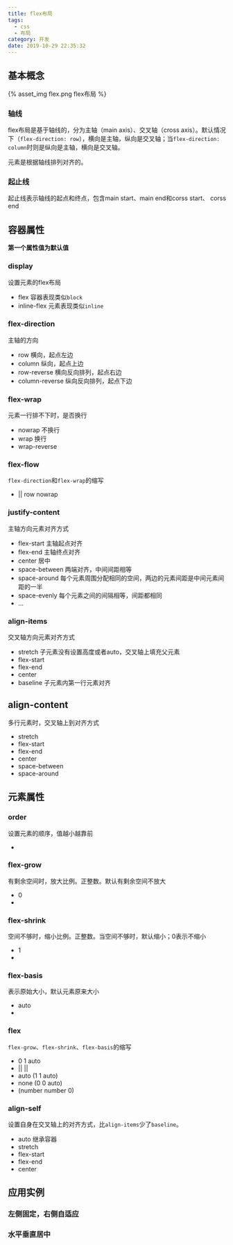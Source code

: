 ```yaml
---
title: flex布局
tags:
  - css
  - 布局
category: 开发
date: 2019-10-29 22:35:32
---
```



## 基本概念

{% asset_img flex.png flex布局 %}

<!-- more -->

### 轴线
flex布局是基于轴线的，分为主轴（main axis）、交叉轴（cross axis）。默认情况下（`flex-direction: row`），横向是主轴，纵向是交叉轴；当`flex-direction: column`时则是纵向是主轴，横向是交叉轴。

元素是根据轴线排列对齐的。


### 起止线
起止线表示轴线的起点和终点，包含main start、main end和corss start、 corss end

## 容器属性
**第一个属性值为默认值**
### display
设置元素的flex布局
* flex 容器表现类似`block`
* inline-flex 元素表现类似`inline`

### flex-direction
主轴的方向
* row 横向，起点左边
* column 纵向，起点上边
* row-reverse 横向反向排列，起点右边
* column-reverse 纵向反向排列，起点下边

<script async src="//jsfiddle.net/littlebaozi/r3pod489/embed/html,css,result/"></script>

### flex-wrap
元素一行排不下时，是否换行
* nowrap 不换行
* wrap 换行
* wrap-reverse

<script async src="//jsfiddle.net/littlebaozi/wk21hpq5/embed/html,css,result/"></script>

### flex-flow
`flex-direction`和`flex-wrap`的缩写
*  <flex-direction> || <flex-wrap> row nowrap

### justify-content
主轴方向元素对齐方式
* flex-start 主轴起点对齐
* flex-end 主轴终点对齐
* center 居中
* space-between 两端对齐，中间间距相等
* space-around 每个元素周围分配相同的空间，两边的元素间距是中间元素间距的一半
* space-evenly 每个元素之间的间隔相等，间距都相同
* ...

<script async src="//jsfiddle.net/littlebaozi/z210nsLg/embed/html,css,result/"></script>

### align-items
交叉轴方向元素对齐方式
* stretch 子元素没有设置高度或者auto，交叉轴上填充父元素
* flex-start
* flex-end
* center
* baseline 子元素内第一行元素对齐

## align-content
多行元素时，交叉轴上到对齐方式
* stretch
* flex-start
* flex-end
* center
* space-between
* space-around


## 元素属性
### order
设置元素的顺序，值越小越靠前
* <number>

### flex-grow
有剩余空间时，放大比例。正整数。默认有剩余空间不放大
* 0
* <number>

### flex-shrink
空间不够时，缩小比例。正整数。当空间不够时，默认缩小；0表示不缩小
* 1
* <number>

### flex-basis
表示原始大小，默认元素原来大小
* auto
* <length>

### flex
`flex-grow`、`flex-shrink`、`flex-basis`的缩写
* 0 1 auto
* <flex-grow> || <flex-shrink> || <flex-basis>
* auto (1 1 auto) 
* none (0 0 auto)
* <number>(number number 0)

### align-self
设置自身在交叉轴上的对齐方式，比`align-items`少了`baseline`。
* auto 继承容器
* stretch
* flex-start
* flex-end
* center

## 应用实例
### 左侧固定，右侧自适应
<script async src="//jsfiddle.net/littlebaozi/qoty3gs2/embed/html,css,result/"></script>

### 水平垂直居中
<script async src="//jsfiddle.net/littlebaozi/whadrc6t/embed/html,css,result/"></script>
